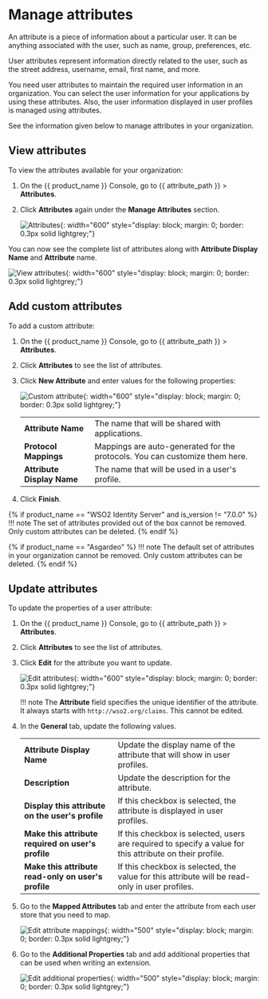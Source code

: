 # Manage attributes

An attribute is a piece of information about a particular user. It can be anything associated with the user, such as name, group, preferences, etc.

User attributes represent information directly related to the user, such as the street address, username, email, first name, and more.

You need user attributes to maintain the required user information in an organization. You can select the user information for your applications by using these attributes. Also, the user information displayed in user profiles is managed using attributes.

See the information given below to manage attributes in your organization.

## View attributes
To view the attributes available for your organization:

1. On the {{ product_name }} Console, go to {{ attribute_path }} > **Attributes**.
2. Click **Attributes** again under the **Manage Attributes** section.

    ![Attributes]({{base_path}}/assets/img/guides/organization/attributes/local-attributes.png){: width="600" style="display: block; margin: 0; border: 0.3px solid lightgrey;"}

You can now see the complete list of attributes along with **Attribute Display Name** and **Attribute** name.

![View attributes]({{base_path}}/assets/img/guides/organization/attributes/view-attributes.png){: width="600" style="display: block; margin: 0; border: 0.3px solid lightgrey;"}

## Add custom attributes

To add a custom attribute:

1. On the {{ product_name }} Console, go to {{ attribute_path }} > **Attributes**.
2. Click **Attributes** to see the list of attributes.
3. Click **New Attribute** and enter values for the following properties:

    ![Custom attribute]({{base_path}}/assets/img/guides/organization/attributes/new-custom-attribute.png){: width="600" style="display: block; margin: 0; border: 0.3px solid lightgrey;"}

    <table>
       <tbody>
          <tr>
             <td><b>Attribute Name</b></td>
             <td>The name that will be shared with applications.</td>
          </tr>
          <tr>
              <td><b>Protocol Mappings</b></td>
              <td>Mappings are auto-generated for the protocols. You can customize them here. </td>
         </tr>
         <tr>
             <td><b>Attribute Display Name</b></td>
             <td>The name that will be used in a user's profile.</td>
         </tr>
       </tbody>
    </table>

4. Click **Finish**.

{% if product_name == "WSO2 Identity Server" and is_version != "7.0.0" %}
!!! note
    The set of attributes provided out of the box cannot be removed. Only custom attributes can be deleted.
{% endif %}

{% if product_name == "Asgardeo" %}
!!! note
    The default set of attributes in your organization cannot be removed. Only custom attributes can be deleted.
{% endif %}

## Update attributes
To update the properties of a user attribute:

1. On the {{ product_name }} Console, go to {{ attribute_path }} > **Attributes**.
2. Click **Attributes** to see the list of attributes.
3. Click **Edit** for the attribute you want to update.

    ![Edit attributes]({{base_path}}/assets/img/guides/organization/attributes/edit-attributes-general.png){: width="600" style="display: block; margin: 0; border: 0.3px solid lightgrey;"}

    !!! note
        The **Attribute** field specifies the unique identifier of the attribute. It always starts with `http://wso2.org/claims`. This cannot be edited.

4. In the **General** tab, update the following values.

    <table>
       <tbody>
          <tr>
             <td><b>Attribute Display Name</b></td>
             <td>Update the display name of the attribute that will show in user profiles.</td>
          </tr>
          <tr>
               <td><b>Description</b></td>
               <td>Update the description for the attribute.</td>
          </tr>
        <tr>
              <td><b>Display this attribute on the user's profile</b></td>
              <td>If this checkbox is selected, the attribute is displayed in user profiles.</ td>
         </tr>
         <tr>
             <td><b>Make this attribute required on user's profile</b></td>
             <td>If this checkbox is selected, users are required to specify a value for this attribute on their profile.</td>
         </tr>
         <tr>
            <td><b>Make this attribute read-only on user's profile</b></td>
            <td>If this checkbox is selected, the value for this attribute will be read-only in user profiles.</td>
       </tr>
     </tbody>
    </table>

5. Go to the **Mapped Attributes** tab and enter the attribute from each user store that you need to map.

    ![Edit attribute mappings]({{base_path}}/assets/img/guides/organization/attributes/edit-attribute-mappings.png){: width="500" style="display: block; margin: 0; border: 0.3px solid lightgrey;"}

6. Go to the **Additional Properties** tab and add additional properties that can be used when writing an extension.

    ![Edit additional properties]({{base_path}}/assets/img/guides/organization/attributes/edit-attributes-additional-properties.png){: width="500" style="display: block; margin: 0; border: 0.3px solid lightgrey;"}
